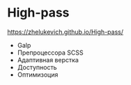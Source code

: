 # High-pass
https://zhelukevich.github.io/High-pass/

- Galp
- Препроцессора SCSS
- Адаптивная верстка
- Доступность
- Оптимизоция
